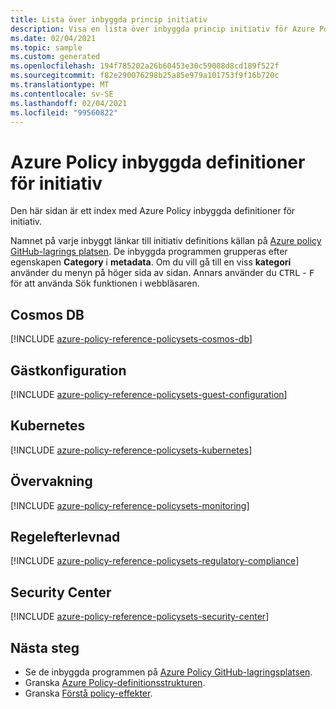 ```yaml
---
title: Lista över inbyggda princip initiativ
description: Visa en lista över inbyggda princip initiativ för Azure Policy. Kategorier omfattar regelefterlevnad, gäst konfiguration och mycket annat.
ms.date: 02/04/2021
ms.topic: sample
ms.custom: generated
ms.openlocfilehash: 194f785202a26b60453e30c59088d8cd189f522f
ms.sourcegitcommit: f82e290076298b25a85e979a101753f9f16b720c
ms.translationtype: MT
ms.contentlocale: sv-SE
ms.lasthandoff: 02/04/2021
ms.locfileid: "99560822"
---
```

# <a name="azure-policy-built-in-initiative-definitions"></a>Azure Policy inbyggda definitioner för initiativ

Den här sidan är ett index med Azure Policy inbyggda definitioner för initiativ.

Namnet på varje inbyggt länkar till initiativ definitions källan på [Azure policy GitHub-lagrings platsen](https://github.com/Azure/azure-policy). De inbyggda programmen grupperas efter egenskapen **Category** i **metadata**. Om du vill gå till en viss **kategori** använder du menyn på höger sida av sidan. Annars använder du <kbd>CTRL</kbd> - <kbd>F</kbd> för att använda Sök funktionen i webbläsaren.

## <a name="cosmos-db"></a>Cosmos DB

[!INCLUDE [azure-policy-reference-policysets-cosmos-db](../../../../includes/policy/reference/bycat/policysets-cosmos-db.md)]

## <a name="guest-configuration"></a>Gästkonfiguration

[!INCLUDE [azure-policy-reference-policysets-guest-configuration](../../../../includes/policy/reference/bycat/policysets-guest-configuration.md)]

## <a name="kubernetes"></a>Kubernetes

[!INCLUDE [azure-policy-reference-policysets-kubernetes](../../../../includes/policy/reference/bycat/policysets-kubernetes.md)]

## <a name="monitoring"></a>Övervakning

[!INCLUDE [azure-policy-reference-policysets-monitoring](../../../../includes/policy/reference/bycat/policysets-monitoring.md)]

## <a name="regulatory-compliance"></a>Regelefterlevnad

[!INCLUDE [azure-policy-reference-policysets-regulatory-compliance](../../../../includes/policy/reference/bycat/policysets-regulatory-compliance.md)]

## <a name="security-center"></a>Security Center

[!INCLUDE [azure-policy-reference-policysets-security-center](../../../../includes/policy/reference/bycat/policysets-security-center.md)]

## <a name="next-steps"></a>Nästa steg

- Se de inbyggda programmen på [Azure Policy GitHub-lagringsplatsen](https://github.com/Azure/azure-policy).
- Granska [Azure Policy-definitionsstrukturen](../concepts/definition-structure.md).
- Granska [Förstå policy-effekter](../concepts/effects.md).
